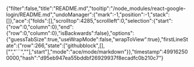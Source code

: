 {"filter":false,"title":"README.md","tooltip":"/node_modules/react-google-login/README.md","undoManager":{"mark":-1,"position":-1,"stack":[]},"ace":{"folds":[],"scrolltop":4285,"scrollleft":0,"selection":{"start":{"row":0,"column":0},"end":{"row":0,"column":0},"isBackwards":false},"options":{"guessTabSize":true,"useWrapMode":false,"wrapToView":true},"firstLineState":{"row":266,"state":["githubblock",[],["","```",""],"start"],"mode":"ace/mode/markdown"}},"timestamp":499162500000,"hash":"d95eb947ea55bddbf26929937f8ecadfc0b210c7"}
